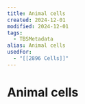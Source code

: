```yaml
---
title: Animal cells
created: 2024-12-01
modified: 2024-12-01
tags:
  - TBSMetadata
alias: Animal cells
usedFor:
  - "[[2896 Cells]]"
---
```

# Animal cells
